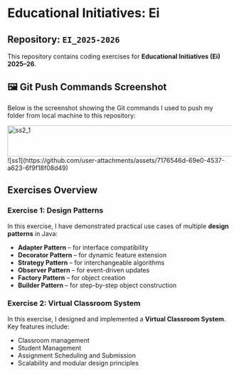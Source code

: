 # Educational Initiatives: Ei  

## Repository: `EI_2025-2026`  

This repository contains coding exercises for **Educational Initiatives (Ei) 2025–26**.  


## 🖼️ Git Push Commands Screenshot
Below is the screenshot showing the Git commands I used to push my folder from local machine to this repository:

<img width="547" height="70" alt="ss2_1" src="https://github.com/user-attachments/assets/cbfc5fe8-8293-409b-9901-10b93cfe26d0" />
![ss1](https://github.com/user-attachments/assets/7176546d-69e0-4537-a623-6f9f18f08d49)



## Exercises Overview

### **Exercise 1: Design Patterns**
In this exercise, I have demonstrated practical use cases of multiple **design patterns** in Java:
- **Adapter Pattern** – for interface compatibility  
- **Decorator Pattern** – for dynamic feature extension  
- **Strategy Pattern** – for interchangeable algorithms  
- **Observer Pattern** – for event-driven updates  
- **Factory Pattern** – for object creation  
- **Builder Pattern** – for step-by-step object construction  



### **Exercise 2: Virtual Classroom System**
In this exercise, I designed and implemented a **Virtual Classroom System**.  
Key features include:  
- Classroom management  
- Student Management  
- Assignment Scheduling and Submission
- Scalability and modular design principles  



